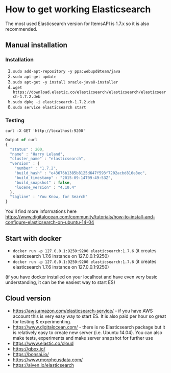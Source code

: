 # How to get working Elasticsearch 

The most used Elasticsearch version for ItemsAPI is 1.7.x so it is also recommended. 

## Manual installation

### Installation

1. `sudo add-apt-repository -y ppa:webupd8team/java`
2. `sudo apt-get update`
3. `sudo apt-get -y install oracle-java8-installer`
4. `wget https://download.elastic.co/elasticsearch/elasticsearch/elasticsearch-1.7.2.deb`
5. `sudo dpkg -i elasticsearch-1.7.2.deb`
5. `sudo service elasticsearch start`

### Testing
`curl -X GET 'http://localhost:9200'`

```js
Output of curl
{
  "status" : 200,
  "name" : "Harry Leland",
  "cluster_name" : "elasticsearch",
  "version" : {
    "number" : "1.7.2",
    "build_hash" : "e43676b1385b8125d647f593f7202acbd816e8ec",
    "build_timestamp" : "2015-09-14T09:49:53Z",
    "build_snapshot" : false,
    "lucene_version" : "4.10.4"
  },
  "tagline" : "You Know, for Search"
}
```

You'll find more informations here https://www.digitalocean.com/community/tutorials/how-to-install-and-configure-elasticsearch-on-ubuntu-14-04

## Start with docker

- `docker run -p 127.0.0.1:9250:9200 elasticsearch:1.7.6` (it creates elasticsearch 1.7.6 instance on 127.0.0.1:9250)
- `docker run -p 127.0.0.1:9250:9200 elasticsearch:1.7.6` (it creates elasticsearch 1.7.6 instance on 127.0.0.1:9250)

(if you have docker installed on your localhost and have even very basic understanding, it can be the easiest way to start ES) 

## Cloud version

- https://aws.amazon.com/elasticsearch-service/ - if you have AWS account this is very easy way to start ES. 
It is also paid per hour so great for testing & experimenting.
- https://www.digitalocean.com/ - there is no Elasticsearch package but it is relatively easy to create new server (i.e. Ubuntu 14.04).
You can also make tests, experiments and make server snapshot for further use   
- https://www.elastic.co/cloud
- https://qbox.io/
- https://bonsai.io/
- https://www.morpheusdata.com/
- https://aiven.io/elasticsearch
